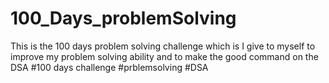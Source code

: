 # 100_Days_problemSolving 

This is the 100 days problem solving challenge which is I give to myself to improve my problem solving ability and to make the good command on the DSA
#100 days challenge #prblemsolving #DSA
